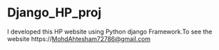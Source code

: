# Django_HP_proj
I developed this HP website using Python django Framework.To see the website https://MohdAhtesham72786@gmail.com
